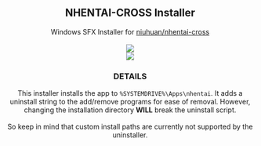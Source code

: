 <h2 align="center">NHENTAI-CROSS Installer</h2>
<p align="center">Windows SFX Installer for <a href="https://github.com/niuhuan/nhentai-cross" target="_blank">niuhuan/nhentai-cross</a>
<br /><br />
<img src="https://github.com/user-attachments/assets/dbb15b90-e697-4e63-98e9-cf54f541b5ea" />
<br />
<img src="https://github.com/user-attachments/assets/1245c1b8-09ec-41c4-ac26-1904edcd238a" />
</p>
<h3 align="center">DETAILS</h3>
<p align="center">This installer installs the app to <code>%SYSTEMDRIVE%\Apps\nhentai</code>. It adds a uninstall string to the add/remove programs for ease of removal. However, changing the installation directory <b>WILL</b> break the uninstall script.
<br /><br />
So keep in mind that custom install paths are currently not supported by the uninstaller.</p>
